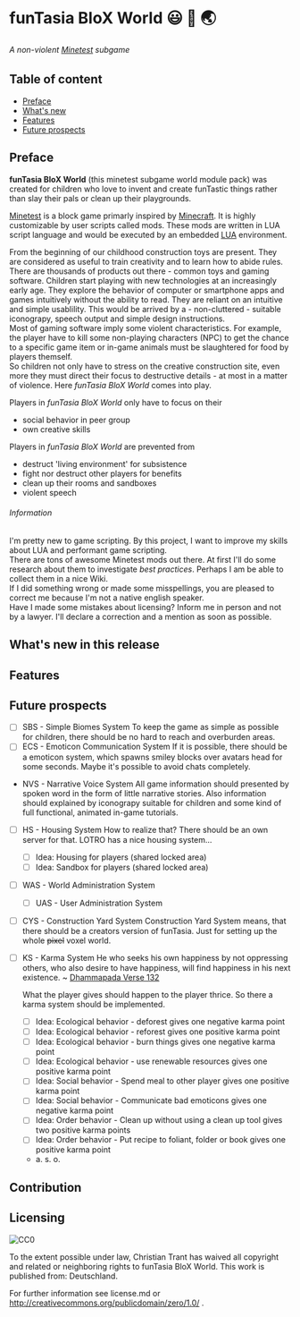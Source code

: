 <!-- 
[//]: # (project_name = 'funTasia BloX World')
[//]: # (project_alias = 'funtasia')
[//]: # (file_name = readme)
[//]: # (file_extension = md)
[//]: # (file_format = markdown)
[//]: # (file_version = {major_version = 0, minor_version = 1, patch_version = 0, suffix_version = {'unreleased', 'alpha'}})
[//]: # [!] File version numbers have to match with that release version number where the file was last amended
[//]: # (author = {surname = 'Christian', lastname = 'Trant'})
[//]: # (date_of_creation = {day = 21, month = 05, year = 2017})
[//]: # (date_of_last_change = {day = 23, month = 05, year = 2017})
[//]: # (license = 'CC0') 
-->
# **funTasia BloX World** :smiley: :game_die: :earth_asia:

###### _A non-violent [Minetest](http://www.minetest.net/) subgame_

## Table of content

<!-- 
[//]: # (todo = 'set reference links')
-->
* [Preface](#preface)
* [What's new](#whats-new-in-this-release)
* [Features](#features)
* [Future prospects](#future-prospects)

## Preface

**funTasia BloX World** (this minetest subgame world module pack) was created for children who love to invent and create funTastic things rather than slay their pals or clean up their playgrounds.
<!-- 
[//]: # (todo = 'Place repo badges here')
[//]: # (---)
-->
[Minetest](http://www.minetest.net/) is a block game primarly inspired by [Minecraft](https://minecraft.net/de-de/). It is highly customizable by user scripts called mods. These mods are written in LUA script language and would be executed by an embedded [LUA](https://www.lua.org/) environment.

From the beginning of our childhood construction toys are present. They are considered as useful to train creativity and to learn how to abide rules. There are thousands of products out there - common toys and gaming software. Children start playing with new technologies at an increasingly early age. They explore the behavior of computer or smartphone apps and games intuitively without the ability to read. They are reliant on an intuitive and simple usablility. This would be arrived by a - non-cluttered - suitable iconograpy, speech output and simple design instructions.  
Most of gaming software imply some violent characteristics. For example, the player have to kill some non-playing characters (NPC) to get the chance to a specific game item or in-game animals must be slaughtered for food by players themself.  
So children not only have to stress on the creative construction site, even more they must direct their focus to destructive details - at most in a matter of violence. Here *funTasia BloX World* comes into play.

Players in *funTasia BloX World* only have to focus on their
* social behavior in peer group 
* own creative skills

<!--
[//]: # (todo = 'add more fancy pros')
-->

Players in *funTasia BloX World* are prevented from
* destruct 'living environment' for subsistence
* fight nor destruct other players for benefits
* clean up their rooms and sandboxes
* violent speech

###### Information

I'm pretty new to game scripting. By this project, I want to improve my skills about LUA and performant game scripting.  
There are tons of awesome Minetest mods out there. At first I'll do some research about them to investigate *best practices*. Perhaps I am be able to collect them in a nice Wiki.  
If I did something wrong or made some misspellings, you are pleased to correct me because I'm not a native english speaker.  
Have I made some mistakes about licensing? Inform me in person and not by a lawyer. I'll declare a correction and a mention as soon as possible.

## What's new in this release

<!--
[//]: # (Excerpt of REALLY important changelog.md entries)
[//]: # (Stress to new features, improvements and major bugfixes)
-->

## Features

## Future prospects

- [ ] SBS - Simple Biomes System
  To keep the game as simple as possible for children, there should be no hard to reach and overburden areas. 
- [ ] ECS - Emoticon Communication System
  If it is possible, there should be a emoticon system, which spawns smiley blocks over avatars head for some seconds. Maybe it's possible to avoid chats completely.
- NVS - Narrative Voice System
  All game information should presented by spoken word in the form of little narrative stories. Also information should explained by iconograpy suitable for children and some kind of full functional, animated in-game tutorials.
- [ ] HS - Housing System
  How to realize that? There should be an own server for that. LOTRO has a nice housing system...
  - [ ] Idea: Housing for players (shared locked area)
  - [ ] Idea: Sandbox for players (shared locked area)
- [ ] WAS - World Administration System
  - [ ] UAS - User Administration System
- [ ] CYS - Construction Yard System
  Construction Yard System means, that there should be a creators version of funTasia. Just for setting up the whole ~~pixel~~ voxel world.
- [ ] KS - Karma System
  He who seeks his own happiness by not oppressing others, who also desire to have happiness, will find happiness in his next existence. ~ [Dhammapada Verse 132](http://www.tipitaka.net/tipitaka/dhp/verseload.php?verse=131)
  
  What the player gives should happen to the player thrice. So there a karma system should be implemented.
  - [ ] Idea: Ecological behavior - deforest gives one negative karma point
  - [ ] Idea: Ecological behavior - reforest gives one positive karma point
  - [ ] Idea: Ecological behavior - burn things gives one negative karma point
  - [ ] Idea: Ecological behavior - use renewable resources gives one positive karma point
  - [ ] Idea: Social behavior - Spend meal to other player gives one positive karma point
  - [ ] Idea: Social behavior - Communicate bad emoticons gives one negative karma point
  - [ ] Idea: Order behavior - Clean up without using a clean up tool gives two positive karma points
  - [ ] Idea: Order behavior - Put recipe to foliant, folder or book gives one positive karma point
  - a. s. o.
  
## Contribution

<!--
[//]: # (todo = 'add authors and licenses of used resources here')
[//]: # (todo = 'add link to contributing.md')
-->

## Licensing

![CC0](http://i.creativecommons.org/p/zero/1.0/88x31.png)

To the extent possible under law, Christian Trant has waived all copyright and related or neighboring rights to funTasia BloX World. This work is published from: Deutschland.

For further information see license.md or http://creativecommons.org/publicdomain/zero/1.0/ .

